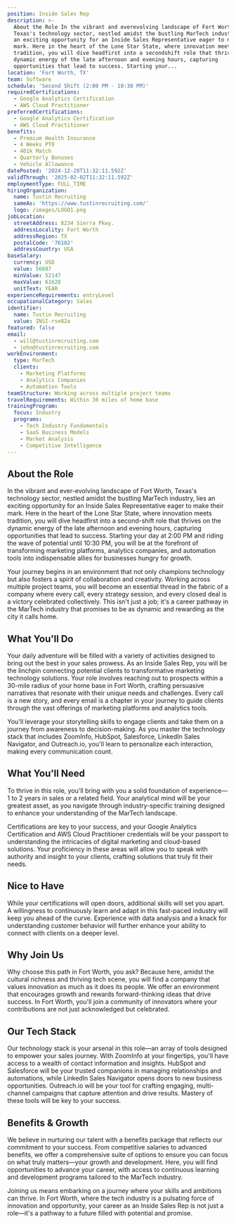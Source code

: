 ```yaml
---
position: Inside Sales Rep
description: >-
  About the Role In the vibrant and everevolving landscape of Fort Worth,
  Texas's technology sector, nestled amidst the bustling MarTech industry, lies
  an exciting opportunity for an Inside Sales Representative eager to make their
  mark. Here in the heart of the Lone Star State, where innovation meets
  tradition, you will dive headfirst into a secondshift role that thrives on the
  dynamic energy of the late afternoon and evening hours, capturing
  opportunities that lead to success. Starting your...
location: 'Fort Worth, TX'
team: Software
schedule: 'Second Shift (2:00 PM - 10:30 PM)'
requiredCertifications:
  - Google Analytics Certification
  - AWS Cloud Practitioner
preferredCertifications:
  - Google Analytics Certification
  - AWS Cloud Practitioner
benefits:
  - Premium Health Insurance
  - 4 Weeks PTO
  - 401k Match
  - Quarterly Bonuses
  - Vehicle Allowance
datePosted: '2024-12-28T11:32:11.592Z'
validThrough: '2025-02-02T11:32:11.592Z'
employmentType: FULL_TIME
hiringOrganization:
  name: Tustin Recruiting
  sameAs: 'https://www.tustinrecruiting.com/'
  logo: /images/LOGO1.png
jobLocation:
  streetAddress: 8234 Sierra Pkwy.
  addressLocality: Fort Worth
  addressRegion: TX
  postalCode: '76102'
  addressCountry: USA
baseSalary:
  currency: USD
  value: 56887
  minValue: 52147
  maxValue: 61628
  unitText: YEAR
experienceRequirements: entryLevel
occupationalCategory: Sales
identifier:
  name: Tustin Recruiting
  value: INSI-rse82a
featured: false
email:
  - will@tustinrecruiting.com
  - john@tustinrecruiting.com
workEnvironment:
  type: MarTech
  clients:
    - Marketing Platforms
    - Analytics Companies
    - Automation Tools
teamStructure: Working across multiple project teams
travelRequirements: Within 30 miles of home base
trainingProgram:
  focus: Industry
  programs:
    - Tech Industry Fundamentals
    - SaaS Business Models
    - Market Analysis
    - Competitive Intelligence
---
```




## About the Role

In the vibrant and ever-evolving landscape of Fort Worth, Texas's technology sector, nestled amidst the bustling MarTech industry, lies an exciting opportunity for an Inside Sales Representative eager to make their mark. Here in the heart of the Lone Star State, where innovation meets tradition, you will dive headfirst into a second-shift role that thrives on the dynamic energy of the late afternoon and evening hours, capturing opportunities that lead to success. Starting your day at 2:00 PM and riding the wave of potential until 10:30 PM, you will be at the forefront of transforming marketing platforms, analytics companies, and automation tools into indispensable allies for businesses hungry for growth.

Your journey begins in an environment that not only champions technology but also fosters a spirit of collaboration and creativity. Working across multiple project teams, you will become an essential thread in the fabric of a company where every call, every strategy session, and every closed deal is a victory celebrated collectively. This isn't just a job; it's a career pathway in the MarTech industry that promises to be as dynamic and rewarding as the city it calls home.

## What You'll Do

Your daily adventure will be filled with a variety of activities designed to bring out the best in your sales prowess. As an Inside Sales Rep, you will be the linchpin connecting potential clients to transformative marketing technology solutions. Your role involves reaching out to prospects within a 30-mile radius of your home base in Fort Worth, crafting persuasive narratives that resonate with their unique needs and challenges. Every call is a new story, and every email is a chapter in your journey to guide clients through the vast offerings of marketing platforms and analytics tools.

You'll leverage your storytelling skills to engage clients and take them on a journey from awareness to decision-making. As you master the technology stack that includes ZoomInfo, HubSpot, Salesforce, LinkedIn Sales Navigator, and Outreach.io, you'll learn to personalize each interaction, making every communication count. 

## What You'll Need

To thrive in this role, you'll bring with you a solid foundation of experience—1 to 2 years in sales or a related field. Your analytical mind will be your greatest asset, as you navigate through industry-specific training designed to enhance your understanding of the MarTech landscape. 

Certifications are key to your success, and your Google Analytics Certification and AWS Cloud Practitioner credentials will be your passport to understanding the intricacies of digital marketing and cloud-based solutions. Your proficiency in these areas will allow you to speak with authority and insight to your clients, crafting solutions that truly fit their needs.

## Nice to Have

While your certifications will open doors, additional skills will set you apart. A willingness to continuously learn and adapt in this fast-paced industry will keep you ahead of the curve. Experience with data analysis and a knack for understanding customer behavior will further enhance your ability to connect with clients on a deeper level.  

## Why Join Us

Why choose this path in Fort Worth, you ask? Because here, amidst the cultural richness and thriving tech scene, you will find a company that values innovation as much as it does its people. We offer an environment that encourages growth and rewards forward-thinking ideas that drive success. In Fort Worth, you'll join a community of innovators where your contributions are not just acknowledged but celebrated. 

## Our Tech Stack

Our technology stack is your arsenal in this role—an array of tools designed to empower your sales journey. With ZoomInfo at your fingertips, you'll have access to a wealth of contact information and insights. HubSpot and Salesforce will be your trusted companions in managing relationships and automations, while LinkedIn Sales Navigator opens doors to new business opportunities. Outreach.io will be your tool for crafting engaging, multi-channel campaigns that capture attention and drive results. Mastery of these tools will be key to your success.

## Benefits & Growth

We believe in nurturing our talent with a benefits package that reflects our commitment to your success. From competitive salaries to advanced benefits, we offer a comprehensive suite of options to ensure you can focus on what truly matters—your growth and development. Here, you will find opportunities to advance your career, with access to continuous learning and development programs tailored to the MarTech industry.

Joining us means embarking on a journey where your skills and ambitions can thrive. In Fort Worth, where the tech industry is a pulsating force of innovation and opportunity, your career as an Inside Sales Rep is not just a role—it's a pathway to a future filled with potential and promise.
